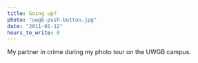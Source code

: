 ```yaml
---
title: Going up?
photo: "uwgb-push-button.jpg"
date: "2011-01-12"
hours_to_write: 0
---
```


My partner in crime during my photo tour on the UWGB campus.
